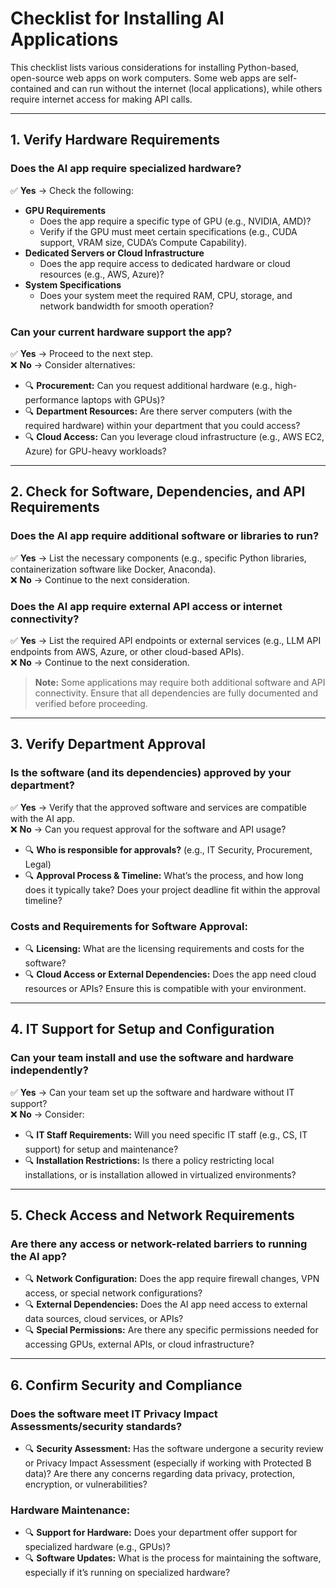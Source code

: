 # Checklist for Installing AI Applications

This checklist lists various considerations for installing Python-based, open-source web apps on work computers. Some web apps are self-contained and can run without the internet (local applications), while others require internet access for making API calls.

---

## 1. Verify Hardware Requirements
### Does the AI app require specialized hardware?
✅ **Yes** → Check the following:
- **GPU Requirements**  
  - Does the app require a specific type of GPU (e.g., NVIDIA, AMD)?  
  - Verify if the GPU must meet certain specifications (e.g., CUDA support, VRAM size, CUDA’s Compute Capability).
- **Dedicated Servers or Cloud Infrastructure**  
  - Does the app require access to dedicated hardware or cloud resources (e.g., AWS, Azure)?
- **System Specifications**  
  - Does your system meet the required RAM, CPU, storage, and network bandwidth for smooth operation?

### Can your current hardware support the app?
✅ **Yes** → Proceed to the next step.  
❌ **No** → Consider alternatives:
- 🔍 **Procurement:** Can you request additional hardware (e.g., high-performance laptops with GPUs)?  
- 🔍 **Department Resources:** Are there server computers (with the required hardware) within your department that you could access?  
- 🔍 **Cloud Access:** Can you leverage cloud infrastructure (e.g., AWS EC2, Azure) for GPU-heavy workloads?  

---

## 2. Check for Software, Dependencies, and API Requirements
### Does the AI app require additional software or libraries to run?
✅ **Yes** → List the necessary components (e.g., specific Python libraries, containerization software like Docker, Anaconda).  
❌ **No** → Continue to the next consideration.

### Does the AI app require external API access or internet connectivity?
✅ **Yes** → List the required API endpoints or external services (e.g., LLM API endpoints from AWS, Azure, or other cloud-based APIs).  
❌ **No** → Continue to the next consideration.

> **Note:** Some applications may require both additional software and API connectivity. Ensure that all dependencies are fully documented and verified before proceeding.

---

## 3. Verify Department Approval
### Is the software (and its dependencies) approved by your department?
✅ **Yes** → Verify that the approved software and services are compatible with the AI app.  
❌ **No** → Can you request approval for the software and API usage?
- 🔍 **Who is responsible for approvals?** (e.g., IT Security, Procurement, Legal)  
- 🔍 **Approval Process & Timeline:** What’s the process, and how long does it typically take? Does your project deadline fit within the approval timeline?

### Costs and Requirements for Software Approval:
- 🔍 **Licensing:** What are the licensing requirements and costs for the software?  
- 🔍 **Cloud Access or External Dependencies:** Does the app need cloud resources or APIs? Ensure this is compatible with your environment.  

---

## 4. IT Support for Setup and Configuration
### Can your team install and use the software and hardware independently?
✅ **Yes** → Can your team set up the software and hardware without IT support?  
❌ **No** → Consider:
- 🔍 **IT Staff Requirements:** Will you need specific IT staff (e.g., CS, IT support) for setup and maintenance?  
- 🔍 **Installation Restrictions:** Is there a policy restricting local installations, or is installation allowed in virtualized environments?  

---

## 5. Check Access and Network Requirements
### Are there any access or network-related barriers to running the AI app?
- 🔍 **Network Configuration:** Does the app require firewall changes, VPN access, or special network configurations?  
- 🔍 **External Dependencies:** Does the AI app need access to external data sources, cloud services, or APIs?  
- 🔍 **Special Permissions:** Are there any specific permissions needed for accessing GPUs, external APIs, or cloud infrastructure?  

---

## 6. Confirm Security and Compliance
### Does the software meet IT Privacy Impact Assessments/security standards?
- 🔍 **Security Assessment:** Has the software undergone a security review or Privacy Impact Assessment (especially if working with Protected B data)? Are there any concerns regarding data privacy, protection, encryption, or vulnerabilities?  

### Hardware Maintenance:
- 🔍 **Support for Hardware:** Does your department offer support for specialized hardware (e.g., GPUs)?  
- 🔍 **Software Updates:** What is the process for maintaining the software, especially if it’s running on specialized hardware?
